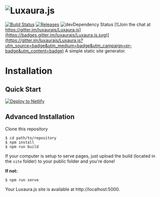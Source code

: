 # ![Luxaura.js](https://luxaura.js.org/assets/luxaura.png "Luxaura.js")

[![Build Status](https://travis-ci.org/luxaurajs/Luxaura.js.svg?branch=master)](https://travis-ci.org/luxaurajs/Luxaura.js) [![Releases](https://img.shields.io/github/release/luxaurajs/Luxaura.js/all.svg)](https://github.com/luxaurajs/Luxaura.js/releases) ![devDependency Status](https://img.shields.io/david/dev/luxaurajs/Luxaura.js.svg) [![Join the chat at https://gitter.im/luxaurajs/Luxaura.js](https://badges.gitter.im/luxaurajs/Luxaura.js.svg)](https://gitter.im/luxaurajs/Luxaura.js?utm_source=badge&utm_medium=badge&utm_campaign=pr-badge&utm_content=badge)
A simple static site generator.

# Installation

## Quick Start

[![Deploy to Netlify](https://www.netlify.com/img/deploy/button.svg)](https://app.netlify.com/start/deploy?repository=https://github.com/TristianK3604/Luxaura.js)

## Advanced Installation

Clone this repository

````shell
$ cd path/to/repository
$ npm install
$ npm run build
````

If your computer is setup to serve pages, just upload the build (located in the `site` folder) to your public folder and you're done!

**If not:**

````shell
$ npm run serve
````
Your Luxaura.js site is available at http://localhost:5000.
